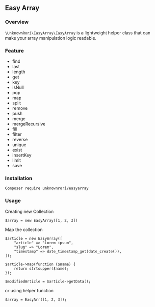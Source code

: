 ## Easy Array

### Overview

`\UnknownRori\EasyArray\EasyArray` is a lightweight helper class that can make your array manipulation logic readable.

### Feature

- find
- last
- length
- get
- key
- isNull
- pop
- map
- split
- remove
- push
- merge
- mergeRecursive
- fill
- filter
- reverse
- unique
- exist
- insertKey
- limit
- save

### Installation

`Composer require unknownrori/easyarray`

### Usage

Creating new Collection

    $array = new EasyArray([1, 2, 3])

Map the collection

    $article = new EasyArray([
        "article" => "Lorem ipsum",
        "slug" => "Lorem",
        "timestamp" => date_timestamp_get(date_create()),
    ]);

    $article->map(function ($name) {
        return strtoupper($name);
    });

    $modifiedArticle = $article->getData();

or using helper function

    $array = EasyArr([1, 2, 3]);